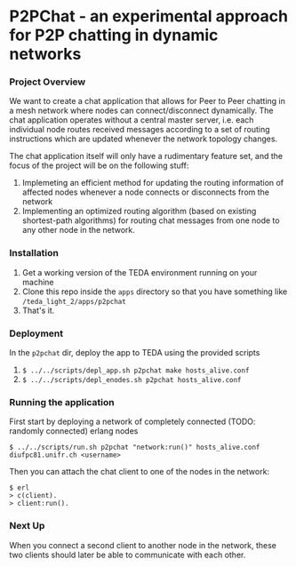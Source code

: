 # P2PChat - an experimental approach for P2P chatting in dynamic networks

### Project Overview

We want to create a chat application that allows for Peer to Peer chatting in a
mesh network where nodes can connect/disconnect dynamically.
The chat application operates without a central master server, i.e. each
individual node routes received messages according to a set of routing
instructions which are updated whenever the network topology changes.

The chat application itself will only have a rudimentary feature set, and the
focus of the project will be on the following stuff:

1. Implemeting an efficient method for updating the routing information of
   affected nodes whenever a node connects or disconnects from the network
2. Implementing an optimized routing algorithm (based on existing shortest-path
   algorithms) for routing chat messages from one node to any other node in the
   network.

### Installation

1. Get a working version of the TEDA environment running on your machine
2. Clone this repo inside the `apps` directory so that you have something like `/teda_light_2/apps/p2pchat`
3. That's it.

### Deployment
In the `p2pchat` dir, deploy the app to TEDA using the provided scripts

1. `$ ../../scripts/depl_app.sh p2pchat make hosts_alive.conf`
2. `$ ../../scripts/depl_enodes.sh p2pchat hosts_alive.conf`

### Running the application

First start by deploying a network of completely connected (TODO: randomly connected) erlang nodes

`$ ../../scripts/run.sh p2pchat "network:run()" hosts_alive.conf diufpc81.unifr.ch <username>`

Then you can attach the chat client to one of the nodes in the network:

```
$ erl
> c(client).
> client:run().
```

### Next Up
When you connect a second client to another node in the network, these two clients should later be able to communicate with each other.
